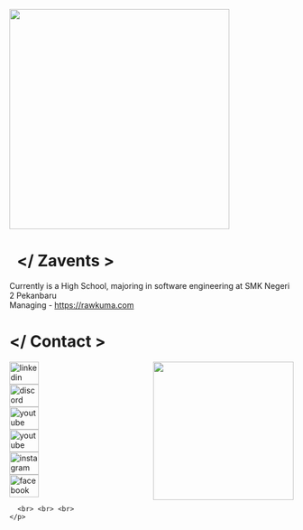 
<p float="center">
  <a href="https://discord.com/users/zavents" target="_blank"><img src="https://cdn.discordapp.com/attachments/906608326274609152/1266768417679998996/discord.png?ex=66a65986&is=66a50806&hm=05768264a1ad20eb15faebc157bf4ad34d368afdc39f8d17ef2fd37759a6f742&" align="center" width="390"></a>

<p float="left">

  <!-- Info -->
  <p float="left px-5">
    <h1>&nbsp; &lt;/ Zavents &gt; </h1>
    Currently is a High School, majoring in software engineering at SMK Negeri 2 Pekanbaru <br/>
    Managing - <a href="https://rawkuma.com" target="_blank"> https://rawkuma.com </a>
  </p>
 <!-- Contact -->
  <p float="left">
    <h1> &lt;/ Contact &gt; </h1>
    <p float="left">
       <img src="https://cdn.kumacdn.club/wp-content/uploads/images/test-bro//842814386191859722.gif" width=249 height=245 width="auto" align="right">
            <a href="https://www.linkedin.com/in/zavents/" rel="nofollow">
              <img src="https://raw.githubusercontent.com/maurodesouza/profile-readme-generator/master/src/assets/icons/social/linkedin/default.svg" width="52" height="40" alt="linkedin logo" style="max-width: 100%;">
            </a> <br>
            <a href="https://discord.com/users/zavents" rel="nofollow">
              <img src="https://raw.githubusercontent.com/maurodesouza/profile-readme-generator/master/src/assets/icons/social/discord/default.svg" width="52" height="40" alt="discord logo" style="max-width: 100%;">
            </a> <br>
            <a href="https://www.youtube.com/channel/UCi0WyVZ-cVwIP-TCejYtMcA" rel="nofollow">
              <img src="https://raw.githubusercontent.com/maurodesouza/profile-readme-generator/master/src/assets/icons/social/youtube/default.svg" width="52" height="40" alt="youtube logo" style="max-width: 100%;">
            </a> <br>
            <a href="https://www.youtube.com/@zavents" rel="nofollow">
              <img src="https://raw.githubusercontent.com/maurodesouza/profile-readme-generator/master/src/assets/icons/social/youtube/default.svg" width="52" height="40" alt="youtube logo" style="max-width: 100%;">
            </a> <br>
            <a href="https://www.instagram.com/wldan_zf/" rel="nofollow">
              <img src="https://raw.githubusercontent.com/maurodesouza/profile-readme-generator/master/src/assets/icons/social/instagram/default.svg" width="52" height="40" alt="instagram logo" style="max-width: 100%;">
            </a> <br>
            <a href="https://www.facebook.com/WildanZavents/" rel="nofollow"> 
              <img src="https://raw.githubusercontent.com/maurodesouza/profile-readme-generator/master/src/assets/icons/social/facebook/default.svg" width="52" height="40" alt="facebook logo" style="max-width: 100%;">
            </a> <br>
   
      <br> <br> <br>
    </p>
  </p>
</p>

